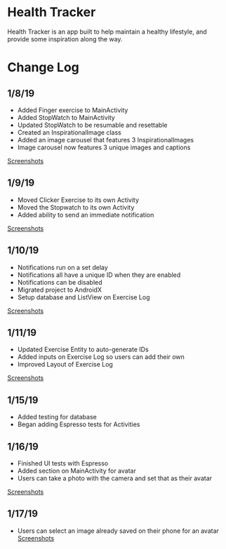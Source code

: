 # Health Tracker
Health Tracker is an app built to help maintain a healthy lifestyle, and provide some inspiration along the way.

# Change Log
## 1/8/19
* Added Finger exercise to MainActivity
* Added StopWatch to MainActivity
* Updated StopWatch to be resumable and resettable 
* Created an InspirationalImage class
* Added an image carousel that features 3 InspirationalImages
* Image carousel now features 3 unique images and captions

[Screenshots](screenshots/#1819)

## 1/9/19
* Moved Clicker Exercise to its own Activity
* Moved the Stopwatch to its own Activity
* Added ability to send an immediate notification

[Screenshots](screenshots/#1919)

## 1/10/19
* Notifications run on a set delay
* Notifications all have a unique ID when they are enabled
* Notifications can be disabled
* Migrated project to AndroidX
* Setup database and ListView on Exercise Log

[Screenshots](screenshots/#11019-and-11119)

## 1/11/19
* Updated Exercise Entity to auto-generate IDs
* Added inputs on Exercise Log so users can add their own
* Improved Layout of Exercise Log

[Screenshots](screenshots/#11019-and-11119)

## 1/15/19
* Added testing for database
* Began adding Espresso tests for Activities

## 1/16/19
* Finished UI tests with Espresso
* Added section on MainActivity for avatar
* Users can take a photo with the camera and set that as their avatar

[Screenshots](screenshots/#11619)

## 1/17/19
* Users can select an image already saved on their phone for an avatar
[Screenshots](screenshots/#11719)


